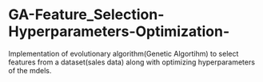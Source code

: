# GA-Feature_Selection-Hyperparameters-Optimization-
Implementation of evolutionary algorithm(Genetic Algortihm) to select features from a dataset(sales data) along with optimizing hyperparameters of the mdels.

